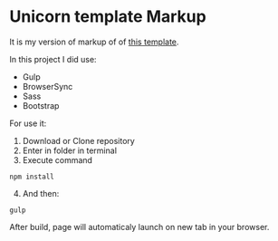 # Unicorn template Markup

It is my version of markup of of [this template](http://graphicburger.com/unicorn-psd-template/).

In this project I did use:
- Gulp
- BrowserSync
- Sass
- Bootstrap

For use it:

1. Download or Clone repository
2. Enter in folder in terminal
3. Execute command
  
  ```
  npm install
  ```
4. And then:
  
  ```
  gulp
  ```
  After build, page will automaticaly launch on new tab in your browser.

